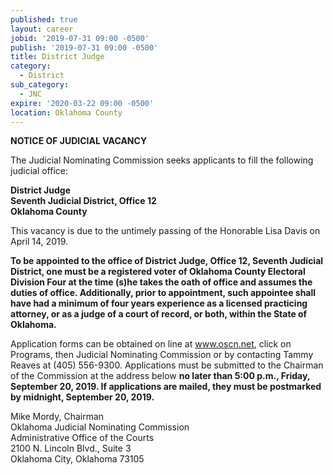 ```yaml
---
published: true
layout: career
jobid: '2019-07-31 09:00 -0500'
publish: '2019-07-31 09:00 -0500'
title: District Judge
category:
  - District
sub_category:
  - JNC
expire: '2020-03-22 09:00 -0500'
location: Oklahoma County
---
```

**NOTICE OF JUDICIAL VACANCY**

The Judicial Nominating Commission seeks applicants to fill the following judicial office:

**District Judge  
Seventh Judicial District, Office 12   
Oklahoma County**

This vacancy is due to the untimely passing of the Honorable Lisa Davis on April 14, 2019.

**To be appointed to the office of District Judge, Office 12, Seventh Judicial District, one must be a registered voter of Oklahoma County Electoral Division Four at the time (s)he takes the oath of office and assumes the duties of office.  Additionally, prior to appointment, such appointee shall have had a minimum of four years experience as a licensed practicing attorney, or as a judge of a court of record, or both, within the State of Oklahoma.**

Application forms can be obtained on line at www.oscn.net, click on Programs, then Judicial Nominating Commission or by contacting Tammy Reaves at (405) 556-9300. Applications must be submitted to the Chairman of the Commission at the address below **no later than 5:00 p.m., Friday, September 20, 2019.  If applications are mailed, they must be postmarked by midnight, September 20, 2019.**

Mike Mordy, Chairman  
Oklahoma Judicial Nominating Commission  
Administrative Office of the Courts  
2100 N. Lincoln Blvd., Suite 3  
Oklahoma City, Oklahoma 73105
